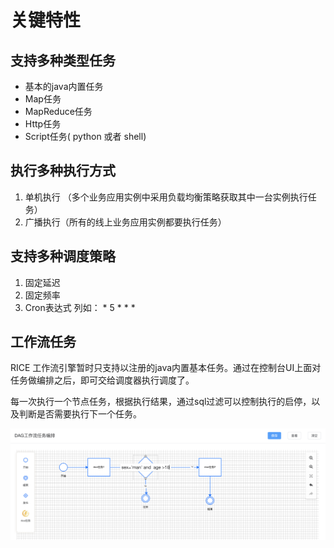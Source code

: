 # 关键特性

## 支持多种类型任务

* 基本的java内置任务
* Map任务
* MapReduce任务
* Http任务
* Script任务( python 或者 shell)&#x20;

## 执行多种执行方式

1. 单机执行 （多个业务应用实例中采用负载均衡策略获取其中一台实例执行任务）
2. 广播执行（所有的线上业务应用实例都要执行任务）

## 支持多种调度策略

1. 固定延迟
2. 固定频率
3. Cron表达式   列如： \* 5 \* \* \*

## 工作流任务

RICE 工作流引擎暂时只支持以注册的java内置基本任务。通过在控制台UI上面对任务做编排之后，即可交给调度器执行调度了。

每一次执行一个节点任务，根据执行结果，通过sql过滤可以控制执行的启停，以及判断是否需要执行下一个任务。

<img src="../../../assets/rice-wf.png" alt="rice-wf">